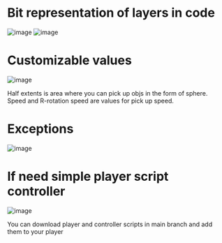 # Bit representation of layers in code
![image](https://user-images.githubusercontent.com/121402730/235358613-4a3227ec-5de0-4b41-8924-911827ad5b88.png)
![image](https://user-images.githubusercontent.com/121402730/235358633-81a4bc4f-e09c-4f48-b49f-ae7dcff11a9d.png)



# Customizable values
![image](https://user-images.githubusercontent.com/121402730/235358305-801f8b23-e983-46c9-b1bd-cf887abaae78.png)

Half extents is area where you can pick up objs in the form of sphere.  
Speed and R-rotation speed are values for pick up speed.

# Exceptions
![image](https://user-images.githubusercontent.com/121402730/235358461-790810da-192d-4009-8fc6-7ea3975b71ae.png)

# If need simple player script controller
![image](https://user-images.githubusercontent.com/121402730/235359965-83330e03-d304-43fc-8616-c0d5b715022f.png)

You can download player and controller scripts in main branch and add them to your player
